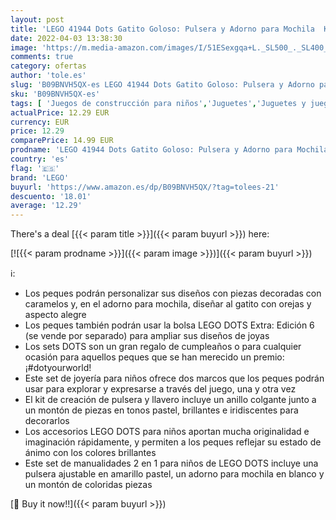 ```yaml
---
layout: post
title: 'LEGO 41944 Dots Gatito Goloso: Pulsera y Adorno para Mochila  Kit de Manualidades 2en1  Joyería DIY para Niños y Niñas 6 Años'
date: 2022-04-03 13:38:30
image: 'https://m.media-amazon.com/images/I/51ESexgqa+L._SL500_._SL400_.jpg'
comments: true
category: ofertas
author: 'tole.es'
slug: 'B09BNVH5QX-es LEGO 41944 Dots Gatito Goloso: Pulsera y Adorno para...'
sku: 'B09BNVH5QX-es'
tags: [ 'Juegos de construcción para niños','Juguetes','Juguetes y juegos','Sets de construcción','lego', ]
actualPrice: 12.29 EUR
currency: EUR
price: 12.29
comparePrice: 14.99 EUR
prodname: 'LEGO 41944 Dots Gatito Goloso: Pulsera y Adorno para Mochila  Kit de Manualidades 2en1  Joyería DIY para Niños y Niñas 6 Años'
country: 'es'
flag: '🇪🇸'
brand: 'LEGO'
buyurl: 'https://www.amazon.es/dp/B09BNVH5QX/?tag=tolees-21'
descuento: '18.01'
average: '12.29'
---
```


There's a deal [{{< param title >}}]({{< param buyurl >}})  here:

[![{{< param prodname >}}]({{< param image >}})]({{< param buyurl >}})

ℹ️:

- Los peques podrán personalizar sus diseños con piezas decoradas con caramelos y, en el adorno para mochila, diseñar al gatito con orejas y aspecto alegre
- Los peques también podrán usar la bolsa LEGO DOTS Extra: Edición 6 (se vende por separado) para ampliar sus diseños de joyas
- Los sets DOTS son un gran regalo de cumpleaños o para cualquier ocasión para aquellos peques que se han merecido un premio: ¡#dotyourworld!
- Este set de joyería para niños ofrece dos marcos que los peques podrán usar para explorar y expresarse a través del juego, una y otra vez
- El kit de creación de pulsera y llavero incluye un anillo colgante junto a un montón de piezas en tonos pastel, brillantes e iridiscentes para decorarlos
- Los accesorios LEGO DOTS para niños aportan mucha originalidad e imaginación rápidamente, y permiten a los peques reflejar su estado de ánimo con los colores brillantes
- Este set de manualidades 2 en 1 para niños de LEGO DOTS incluye una pulsera ajustable en amarillo pastel, un adorno para mochila en blanco y un montón de coloridas piezas

[🛒 Buy it now!!]({{< param buyurl >}})
